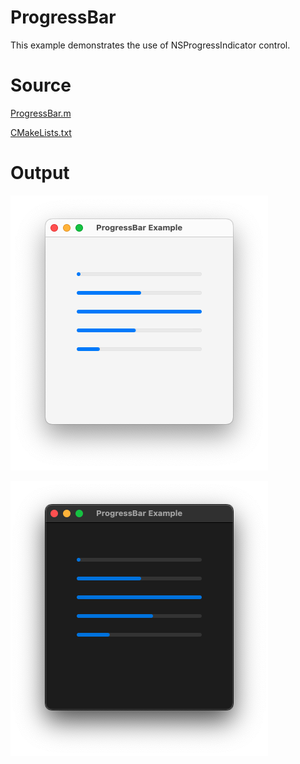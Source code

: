 # ProgressBar

This example demonstrates the use of NSProgressIndicator control.

# Source

[ProgressBar.m](./ProgressBar.m)

[CMakeLists.txt](./CMakeLists.txt)

# Output

![Screenshot](../../../docs/Pictures/ProgressBar.png)

![Screenshot](../../../docs/Pictures/ProgressBarDark.png)
